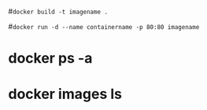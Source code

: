#```docker build -t imagename .``` 

#```docker run -d --name containername -p 80:80 imagename``` 

#  docker ps -a 
# docker images ls
